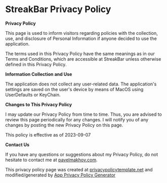 # StreakBar Privacy Policy

**Privacy Policy**

This page is used to inform visitors regarding policies with the collection, use, and disclosure of Personal Information if anyone decided to use the application.

The terms used in this Privacy Policy have the same meanings as in our Terms and Conditions, which are accessible at StreakBar unless otherwise defined in this Privacy Policy.

**Information Collection and Use**

The application does not collect any user-related data. The application's settings are saved on the user's device by means of MacOS using UserDefaults or KeyChain.

**Changes to This Privacy Policy**

I may update our Privacy Policy from time to time. Thus, you are advised to review this page periodically for any changes. I will notify you of any changes by posting the new Privacy Policy on this page.

This policy is effective as of 2023-09-07

**Contact Us**

If you have any questions or suggestions about my Privacy Policy, do not hesitate to contact me at [pavelmakhov.com](https://pavelmakhov.com).

This privacy policy page was created at [privacypolicytemplate.net](https://privacypolicytemplate.net) and modified/generated by [App Privacy Policy Generator](https://app-privacy-policy-generator.nisrulz.com/)

